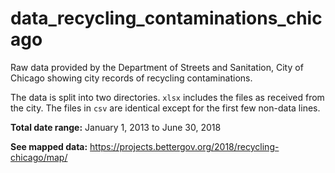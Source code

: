 # data_recycling_contaminations_chicago
Raw data provided by the Department of Streets and Sanitation, City of Chicago showing city records of recycling contaminations.

The data is split into two directories. `xlsx` includes the files as received from the city. The files in `csv` are identical except for the first few non-data lines.

**Total date range:** January 1, 2013 to June 30, 2018

**See mapped data:** https://projects.bettergov.org/2018/recycling-chicago/map/
